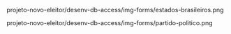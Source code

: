 
 projeto-novo-eleitor/desenv-db-access/img-forms/estados-brasileiros.png 
 
 projeto-novo-eleitor/desenv-db-access/img-forms/partido-politico.png
